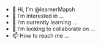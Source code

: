 - 👋 Hi, I’m @learnerMapsh
- 👀 I’m interested in ...
- 🌱 I’m currently learning ...
- 💞️ I’m looking to collaborate on ...
- 📫 How to reach me ...

<!---
learnerMapsh/learnerMapsh is a ✨ special ✨ repository because its `README.md` (this file) appears on your GitHub profile.
You can click the Preview link to take a look at your changes.
--->
